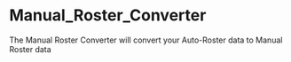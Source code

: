 # Manual_Roster_Converter
The Manual Roster Converter will convert your Auto-Roster data to Manual Roster data
